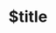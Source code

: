 ---
title: $title
second_title: Aspose.Note for .NET API Reference
description: $description
type: docs
weight: $weight
url: /el/net/$ref/
---